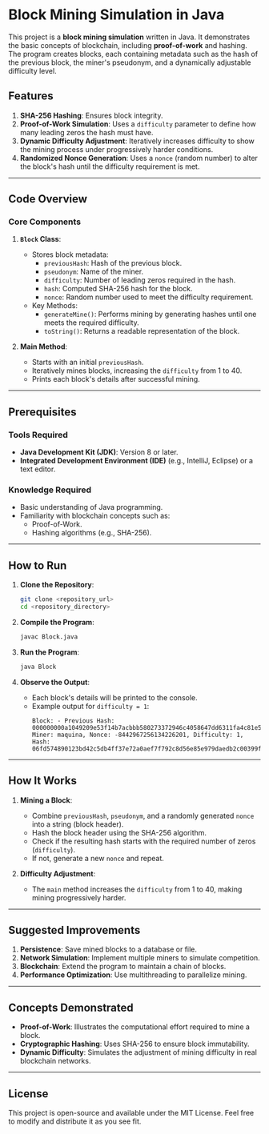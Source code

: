 # Block Mining Simulation in Java

This project is a **block mining simulation** written in Java. It demonstrates the basic concepts of blockchain, including **proof-of-work** and hashing. The program creates blocks, each containing metadata such as the hash of the previous block, the miner's pseudonym, and a dynamically adjustable difficulty level.

## Features

1. **SHA-256 Hashing**: Ensures block integrity.
2. **Proof-of-Work Simulation**: Uses a `difficulty` parameter to define how many leading zeros the hash must have.
3. **Dynamic Difficulty Adjustment**: Iteratively increases difficulty to show the mining process under progressively harder conditions.
4. **Randomized Nonce Generation**: Uses a `nonce` (random number) to alter the block's hash until the difficulty requirement is met.

---

## Code Overview

### Core Components

1. **`Block` Class**:

   - Stores block metadata:
     - `previousHash`: Hash of the previous block.
     - `pseudonym`: Name of the miner.
     - `difficulty`: Number of leading zeros required in the hash.
     - `hash`: Computed SHA-256 hash for the block.
     - `nonce`: Random number used to meet the difficulty requirement.
   - Key Methods:
     - `generateMine()`: Performs mining by generating hashes until one meets the required difficulty.
     - `toString()`: Returns a readable representation of the block.

2. **Main Method**:
   - Starts with an initial `previousHash`.
   - Iteratively mines blocks, increasing the `difficulty` from 1 to 40.
   - Prints each block's details after successful mining.

---

## Prerequisites

### Tools Required

- **Java Development Kit (JDK)**: Version 8 or later.
- **Integrated Development Environment (IDE)** (e.g., IntelliJ, Eclipse) or a text editor.

### Knowledge Required

- Basic understanding of Java programming.
- Familiarity with blockchain concepts such as:
  - Proof-of-Work.
  - Hashing algorithms (e.g., SHA-256).

---

## How to Run

1. **Clone the Repository**:

   ```bash
   git clone <repository_url>
   cd <repository_directory>
   ```

2. **Compile the Program**:

   ```bash
   javac Block.java
   ```

3. **Run the Program**:

   ```bash
   java Block
   ```

4. **Observe the Output**:
   - Each block's details will be printed to the console.
   - Example output for `difficulty = 1`:
     ```
     Block: - Previous Hash: 000000000a1049209e53f14b7acbbb580273372946c4058647dd6311fa4c81e5, Miner: maquina, Nonce: -8442967256134226201, Difficulty: 1, Hash: 06fd574890123bd42c5db4ff37e72a0aef7f792c8d56e85e979daedb2c00399f
     ```

---

## How It Works

1. **Mining a Block**:

   - Combine `previousHash`, `pseudonym`, and a randomly generated `nonce` into a string (block header).
   - Hash the block header using the SHA-256 algorithm.
   - Check if the resulting hash starts with the required number of zeros (`difficulty`).
   - If not, generate a new `nonce` and repeat.

2. **Difficulty Adjustment**:
   - The `main` method increases the `difficulty` from 1 to 40, making mining progressively harder.

---

## Suggested Improvements

1. **Persistence**: Save mined blocks to a database or file.
2. **Network Simulation**: Implement multiple miners to simulate competition.
3. **Blockchain**: Extend the program to maintain a chain of blocks.
4. **Performance Optimization**: Use multithreading to parallelize mining.

---

## Concepts Demonstrated

- **Proof-of-Work**: Illustrates the computational effort required to mine a block.
- **Cryptographic Hashing**: Uses SHA-256 to ensure block immutability.
- **Dynamic Difficulty**: Simulates the adjustment of mining difficulty in real blockchain networks.

---

## License

This project is open-source and available under the MIT License. Feel free to modify and distribute it as you see fit.
